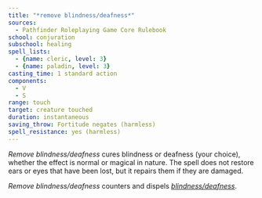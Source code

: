 ```yaml
---
title: "*remove blindness/deafness*"
sources:
  - Pathfinder Roleplaying Game Core Rulebook
school: conjuration
subschool: healing
spell_lists:
  - {name: cleric, level: 3}
  - {name: paladin, level: 3}
casting_time: 1 standard action
components:
  - V
  - S
range: touch
target: creature touched
duration: instantaneous
saving_throw: Fortitude negates (harmless)
spell_resistance: yes (harmless)
---
```


*Remove blindness/deafness* cures blindness or deafness (your choice), whether the effect is normal or magical in nature. The spell does not restore ears or eyes that have been lost, but it repairs them if they are damaged.

*Remove blindness/deafness* counters and dispels [*blindness/deafness*](/spells/blindness-deafness/).

